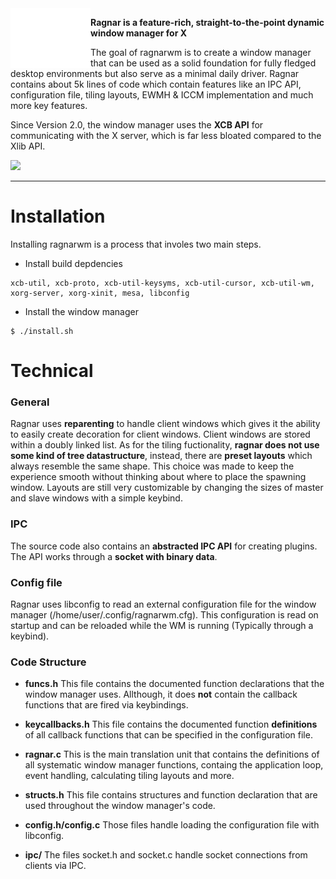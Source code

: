 <img align="left" style="width:128px" src="https://github.com/cococry/ragnar/blob/main/branding/logo.png" width="128px">

**Ragnar is a feature-rich, straight-to-the-point dynamic window manager for X**

The goal of ragnarwm is to create a window manager that can be used as a solid foundation
for fully fledged desktop environments but also serve as a minimal daily driver. Ragnar 
contains about 5k lines of code which contain features like an IPC API, configuration file, 
tiling layouts, EWMH & ICCM implementation and much more key features.

Since Version 2.0, the window manager uses the **XCB API** for communicating with the X server,
which is far less bloated compared to the Xlib API.

<img src="https://github.com/cococry/ragnar/blob/main/branding/screenshot.png" width="500px">

---

# Installation

Installing ragnarwm is a process that involes two main steps. 

- Install build depdencies
```console
xcb-util, xcb-proto, xcb-util-keysyms, xcb-util-cursor, xcb-util-wm, xorg-server, xorg-xinit, mesa, libconfig
```

- Install the window manager
```console
$ ./install.sh
```

# Technical

### General
Ragnar uses **reparenting** to handle client windows which gives it the ability to easily create decoration
for client windows. 
Client windows are stored within a doubly linked list. 
As for the tiling fuctionality, **ragnar does not use some kind of tree datastructure**, instead, 
there are **preset layouts** which always resemble the same shape. This choice was made to keep the experience
smooth without thinking about where to place the spawning window. Layouts are still very customizable by changing the sizes of master and slave windows with a simple keybind. 

### IPC
The source code also contains an **abstracted IPC API** for creating plugins. The API works through
a **socket with binary data**.

### Config file
Ragnar uses libconfig to read an external configuration file for the window manager (/home/user/.config/ragnarwm.cfg).
This configuration is read on startup and can be reloaded while the WM is running (Typically through a keybind).

### Code Structure

- **funcs.h**
This file contains the documented function declarations that the window manager uses. Allthough,
it does **not** contain the callback functions that are fired via keybindings.

- **keycallbacks.h**
This file contains the documented function **definitions** of all callback functions that can be specified
in the configuration file.

- **ragnar.c**
This is the main translation unit that contains the definitions of all systematic window manager functions,
containg the application loop, event handling, calculating tiling layouts and more.

- **structs.h**
This file contains structures and function declaration that are used throughout the window manager's code.

- **config.h/config.c**
Those files handle loading the configuration file with libconfig.

- **ipc/**
The files socket.h and socket.c handle socket connections from clients via IPC.
